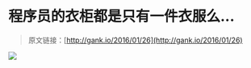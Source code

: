 # 程序员的衣柜都是只有一件衣服么...

> 原文链接：[http://gank.io/2016/01/26](http://gank.io/2016/01/26)

![](http://img5.cache.netease.com/tech/2016/1/26/20160126101220aa1e8.jpg)

